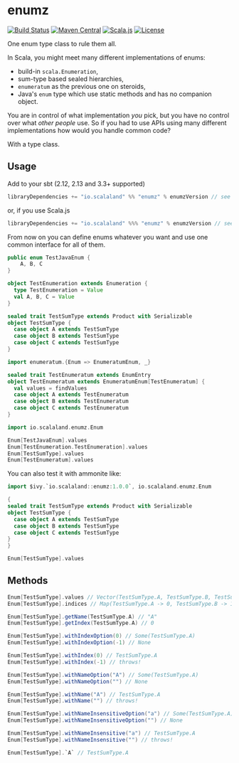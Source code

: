 # enumz

[![Build Status](https://travis-ci.org/scalalandio/enumz.svg?branch=master)](https://travis-ci.org/scalalandio/enumz)
[![Maven Central](https://img.shields.io/maven-central/v/io.scalaland/enumz_2.12.svg)](http://search.maven.org/#search%7Cga%7C1%7Cenumz)
[![Scala.js](https://www.scala-js.org/assets/badges/scalajs-0.6.17.svg)](https://www.scala-js.org)
[![License](http://img.shields.io/:license-Apache%202-green.svg)](http://www.apache.org/licenses/LICENSE-2.0.txt)

One enum type class to rule them all.

In Scala, you might meet many different implementations of enums:

 * build-in `scala.Enumeration`,
 * sum-type based sealed hierarchies,
 * `enumeratum` as the previous one on steroids,
 * Java's `enum` type which use static methods and has no companion object.

You are in control of what implementation *you* pick, but you have no control over
what *other people* use. So if you had to use APIs using many different
implementations how would you handle common code?

With a type class.

## Usage

Add to your sbt (2.12, 2.13 and 3.3+ supported)

```scala
libraryDependencies += "io.scalaland" %% "enumz" % enumzVersion // see Maven badge
```

or, if you use Scala.js

```scala
libraryDependencies += "io.scalaland" %%% "enumz" % enumzVersion // see Maven badge
```

From now on you can define enums whatever you want and use one common interface
for all of them.

```java
public enum TestJavaEnum {
    A, B, C
}
```

```scala
object TestEnumeration extends Enumeration {
  type TestEnumeration = Value
  val A, B, C = Value
}
```

```scala
sealed trait TestSumType extends Product with Serializable
object TestSumType {
  case object A extends TestSumType
  case object B extends TestSumType
  case object C extends TestSumType
}
```

```scala
import enumeratum.{Enum => EnumeratumEnum, _}

sealed trait TestEnumeratum extends EnumEntry
object TestEnumeratum extends EnumeratumEnum[TestEnumeratum] {
  val values = findValues
  case object A extends TestEnumeratum
  case object B extends TestEnumeratum
  case object C extends TestEnumeratum
}
```

```scala
import io.scalaland.enumz.Enum

Enum[TestJavaEnum].values
Enum[TestEnumeration.TestEnumeration].values
Enum[TestSumType].values
Enum[TestEnumeratum].values
```

You can also test it with ammonite like:

```scala
import $ivy.`io.scalaland::enumz:1.0.0`, io.scalaland.enumz.Enum

{
sealed trait TestSumType extends Product with Serializable
object TestSumType {
  case object A extends TestSumType
  case object B extends TestSumType
  case object C extends TestSumType
}
}

Enum[TestSumType].values
```

## Methods

```scala
Enum[TestSumType].values // Vector(TestSumType.A, TestSumType.B, TestSumType.C)
Enum[TestSumType].indices // Map(TestSumType.A -> 0, TestSumType.B -> 1, TestSumType.C -> 2)

Enum[TestSumType].getName(TestSumType.A) // "A"
Enum[TestSumType].getIndex(TestSumType.A) // 0

Enum[TestSumType].withIndexOption(0) // Some(TestSumType.A)
Enum[TestSumType].withIndexOption(-1) // None

Enum[TestSumType].withIndex(0) // TestSumType.A
Enum[TestSumType].withIndex(-1) // throws!

Enum[TestSumType].withNameOption("A") // Some(TestSumType.A)
Enum[TestSumType].withNameOption("") // None

Enum[TestSumType].withName("A") // TestSumType.A
Enum[TestSumType].withName("") // throws!

Enum[TestSumType].withNameInsensitiveOption("a") // Some(TestSumType.A)
Enum[TestSumType].withNameInsensitiveOption("") // None

Enum[TestSumType].withNameInsensitive("a") // TestSumType.A
Enum[TestSumType].withNameInsensitive("") // throws!

Enum[TestSumType].`A` // TestSumType.A
```
